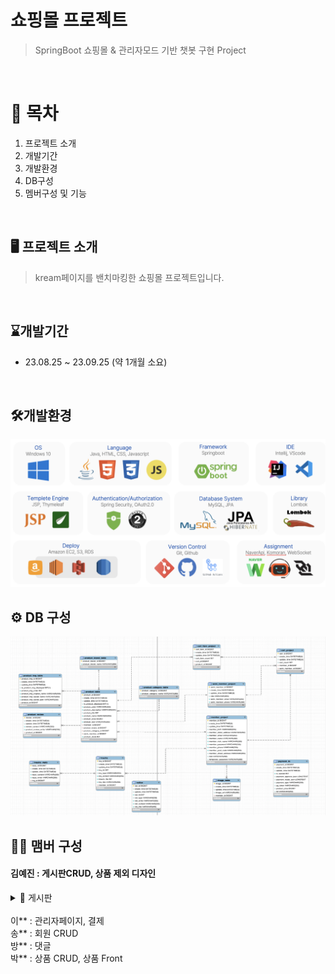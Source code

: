 # 쇼핑몰 프로젝트
> SpringBoot 쇼핑몰 & 관리자모드 기반 챗봇 구현 Project
<br>

# 📍 목차
1. 프로젝트 소개
2. 개발기간
3. 개발환경
4. DB구성
5. 멤버구성 및 기능
<br>

## 🖥️ 프로젝트 소개
> kream페이지를 밴치마킹한 쇼핑몰 프로젝트입니다.
<br>

## ⌛️개발기간
* 23.08.25 ~ 23.09.25 (약 1개월 소요)
<br>

## 🛠️개발환경
![개발환경](techskill.png)
<br>

## ⚙️ DB 구성
![개발환경](DB.png)
<br>

## 🏃‍♀️ 맴버 구성
#### 김예진 : 게시판CRUD, 상품 제외 디자인

<details>
  <summary>📝 게시판</summary>

  > 게시판 작성하기

  ![작성하기](inquiry_write.png)

  > Controller
  
  <br>
  
  > Service
  
  > 게시판 수정하기

  ![수정하기](inquiry_update.png)

  > Controller

  <br>

  > Service

  > 게시판 상세보기

  ![상세보기](inquiry_detail.png)

  > Controller
  
  <br>
  
  > Service

  > 게시판 목록보기
  
  <br>

  |전체보기|상품보기|
  |----|----|
  |![작성하기](notice_all.png)|![작성하기](notice_product.png)|

  > Controller
  
  <br>
  
  > Service

</details>

<br>
이** : 관리자페이지, 결제
<br>
송** : 회원 CRUD
<br>
방** : 댓글
<br>
박** : 상품 CRUD, 상품 Front
